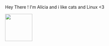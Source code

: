 

Hey There ! I'm Alícia and i like cats and Linux <3 <br /> 

<a><img src="https://media3.giphy.com/media/11lxCeKo6cHkJy/giphy.gif" width=89></a>
